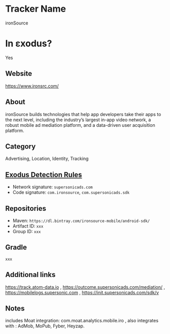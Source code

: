 # Tracker Name
ironSource

# In εxodus?
Yes

## Website
https://www.ironsrc.com/

## About
ironSource builds technologies that help app developers take their apps to the next level, including the industry’s largest in-app video network, a robust mobile ad mediation platform, and a data-driven user acquisition platform.


## Category
Advertising, Location, Identity, Tracking

## [Exodus Detection Rules](https://exodus-privacy.eu.org)
*   Network signature: `supersonicads.com`
*   Code signature: `com.ironsource`, `com.supersonicads.sdk`

## Repositories
*   Maven: `https://dl.bintray.com/ironsource-mobile/android-sdk/`
*   Artifact ID: `xxx`
*   Group ID: `xxx`

## Gradle
`xxx`

## Additional links
https://track.atom-data.io , https://outcome.supersonicads.com/mediation/ , https://mobilelogs.supersonic.com , https://init.supersonicads.com/sdk/v 

## Notes
includes Moat integration: com.moat.analytics.mobile.iro , also integrates with : AdMob, MoPub, Fyber, Heyzap.